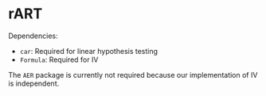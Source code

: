 # rART

Dependencies:
- `car`: Required for linear hypothesis testing
- `Formula`: Required for IV

The `AER` package is currently not required because our implementation of IV is
independent.
